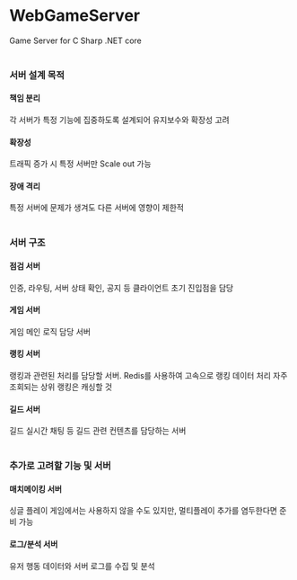 # WebGameServer
Game Server for C Sharp .NET core
<br/><br/>  
  
### 서버 설계 목적
#### 책임 분리
각 서버가 특정 기능에 집중하도록 설계되어 유지보수와 확장성 고려

#### 확장성
트래픽 증가 시 특정 서버만 Scale out 가능

#### 장애 격리
특정 서버에 문제가 생겨도 다른 서버에 영향이 제한적
<br/><br/>

### 서버 구조
#### 점검 서버
인증, 라우팅, 서버 상태 확인, 공지 등 클라이언트 초기 진입점을 담당

#### 게임 서버
게임 메인 로직 담당 서버

#### 랭킹 서버
랭킹과 관련된 처리를 담당할 서버. Redis를 사용하여 고속으로 랭킹 데이터 처리
자주 조회되는 상위 랭킹은 캐싱할 것

#### 길드 서버
길드 실시간 채팅 등 길드 관련 컨텐츠를 담당하는 서버
<br/><br/>

### 추가로 고려할 기능 및 서버
#### 매치메이킹 서버
싱글 플레이 게임에서는 사용하지 않을 수도 있지만, 멀티플레이 추가를 염두한다면 준비 가능

#### 로그/분석 서버
유저 행동 데이터와 서버 로그를 수집 및 분석
